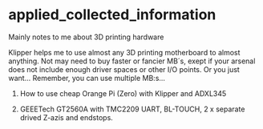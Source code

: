 # applied_collected_information
Mainly notes to me about 3D printing hardware

Klipper helps me to use almost any 3D printing motherboard to almost anything.
Not may need to buy faster or fancier MB´s,
exept if your arsenal does not include enough driver spaces or other I/O points. Or you just want...
Remember, you can use multiple MB:s...

1. How to use cheap Orange Pi (Zero) with Klipper and ADXL345

2. GEEETech GT2560A with TMC2209 UART, BL-TOUCH, 2 x separate drived Z-azis and endstops.
